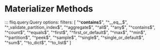 
# Materializer Methods

::: fliq.query.Query
    options:
        filters: [
            "^__contains__$", "^__eq__$", "^_validate_partition_index$", "^aggregate$", "^all$", "^any$", "^contains$", "^count$", "^equals$", "^first$", "^first_or_default$", "^max$", "^min$", "^partition$", "^peek$", "^sample$", "^single$", "^single_or_default$", "^sum$", "^to_dict$", "^to_list$" 
        ]   
